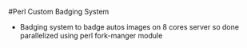 #Perl Custom Badging System
* Badging system to badge autos images on 8 cores server so done parallelized using  perl fork-manger module
